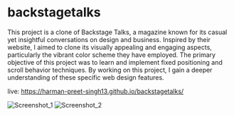 # backstagetalks

This project is a clone of Backstage Talks, a magazine known for its casual yet insightful conversations on design and business. Inspired by their website, I aimed to clone its visually appealing and engaging aspects, particularly the vibrant color scheme they have employed. The primary objective of this project was to learn and implement fixed positioning and scroll behavior techniques. By working on this project, I gain a deeper understanding of these specific web design features.

live:  https://harman-preet-singh13.github.io/backstagetalks/

![Screenshot_1](https://github.com/Harman-preet-singh13/backstagetalks/assets/63332289/5c4b52db-55ee-42b6-99f7-a33ce189f271)
![Screenshot_2](https://github.com/Harman-preet-singh13/backstagetalks/assets/63332289/1ce6ba4d-afd6-434c-ba48-df3173fa6eb1)
